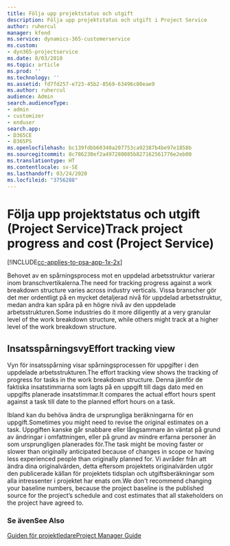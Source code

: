 ```yaml
---
title: Följa upp projektstatus och utgift
description: Följa upp projektstatus och utgift i Project Service
author: ruhercul
manager: kfend
ms.service: dynamics-365-customerservice
ms.custom:
- dyn365-projectservice
ms.date: 8/03/2018
ms.topic: article
ms.prod: ''
ms.technology: ''
ms.assetid: fd7fd257-e723-45b2-8569-63496c80eae9
ms.author: ruhercul
audience: Admin
search.audienceType:
- admin
- customizer
- enduser
search.app:
- D365CE
- D365PS
ms.openlocfilehash: bc139fdbb60340a207753ca92387b4be97e1858b
ms.sourcegitcommit: 8c786230ef2a497280885b827162561776e2eb00
ms.translationtype: HT
ms.contentlocale: sv-SE
ms.lasthandoff: 03/24/2020
ms.locfileid: "3756288"
---
```

# <a name="track-project-progress-and-cost-project-service"></a><span data-ttu-id="e7706-103">Följa upp projektstatus och utgift (Project Service)</span><span class="sxs-lookup"><span data-stu-id="e7706-103">Track project progress and cost (Project Service)</span></span>

[!INCLUDE[cc-applies-to-psa-app-1x-2x](../includes/cc-applies-to-psa-app-1x-2x.md)]

<span data-ttu-id="e7706-104">Behovet av en spårningsprocess mot en uppdelad arbetsstruktur varierar inom branschvertikalerna.</span><span class="sxs-lookup"><span data-stu-id="e7706-104">The need for tracking progress against a work breakdown structure varies across industry verticals.</span></span> <span data-ttu-id="e7706-105">Vissa branscher gör det mer ordentligt på en mycket detaljerad nivå för uppdelad arbetsstruktur, medan andra kan spåra på en högre nivå av den uppdelade arbetsstrukturen.</span><span class="sxs-lookup"><span data-stu-id="e7706-105">Some industries do it more diligently at a very granular level of the work breakdown structure, while others might track at a higher level of the work breakdown structure.</span></span>  
  
## <a name="effort-tracking-view"></a><span data-ttu-id="e7706-106">Insatsspårningsvy</span><span class="sxs-lookup"><span data-stu-id="e7706-106">Effort tracking view</span></span>  
<span data-ttu-id="e7706-107">Vyn för insatsspårning visar spårningsprocessen för uppgifter i den uppdelade arbetsstrukturen.</span><span class="sxs-lookup"><span data-stu-id="e7706-107">The effort tracking view shows the tracking of progress for tasks in the work breakdown structure.</span></span> <span data-ttu-id="e7706-108">Denna jämför de faktiska insatstimmarna som lagts på en uppgift till dags dato med en uppgifts planerade insatstimmar.</span><span class="sxs-lookup"><span data-stu-id="e7706-108">It compares the actual effort hours spent against a task till date to the planned effort hours on a task.</span></span>  
  
<span data-ttu-id="e7706-109">Ibland kan du behöva ändra de ursprungliga beräkningarna för en uppgift.</span><span class="sxs-lookup"><span data-stu-id="e7706-109">Sometimes you might need to revise the original estimates on a task.</span></span> <span data-ttu-id="e7706-110">Uppgiften kanske går snabbare eller långsammare än väntat på grund av ändringar i omfattningen, eller på grund av mindre erfarna personer än som ursprungligen planerades för.</span><span class="sxs-lookup"><span data-stu-id="e7706-110">The task might be moving faster or slower than originally anticipated because of changes in scope or having less experienced people than originally planned for.</span></span> <span data-ttu-id="e7706-111">Vi avråder från att ändra dina originalvärden, detta eftersom projektets originalvärden utgör den publicerade källan för projektets tidsplan och utgiftsberäkningar som alla intressenter i projektet har enats om.</span><span class="sxs-lookup"><span data-stu-id="e7706-111">We don't recommend changing your baseline numbers, because the project baseline is the published source for the project’s schedule and cost estimates that all stakeholders on the project have agreed to.</span></span>  
  
### <a name="see-also"></a><span data-ttu-id="e7706-112">Se även</span><span class="sxs-lookup"><span data-stu-id="e7706-112">See Also</span></span>  
 [<span data-ttu-id="e7706-113">Guiden för projektledare</span><span class="sxs-lookup"><span data-stu-id="e7706-113">Project Manager Guide</span></span>](../project-service/project-manager-guide.md)
